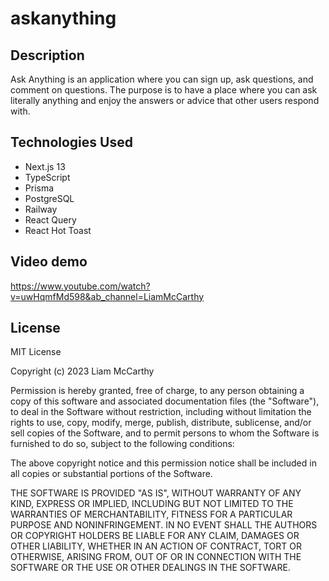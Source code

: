 # askanything

## Description
Ask Anything is an application where you can sign up, ask questions, and comment on questions.  The purpose is to have a place where you can ask literally anything and enjoy the answers or advice that other users respond with.

## Technologies Used
* Next.js 13
* TypeScript
* Prisma
* PostgreSQL
* Railway
* React Query
* React Hot Toast 


## Video demo
https://www.youtube.com/watch?v=uwHqmfMd598&ab_channel=LiamMcCarthy



## License 

MIT License

Copyright (c) 2023 Liam McCarthy

Permission is hereby granted, free of charge, to any person obtaining a copy
of this software and associated documentation files (the "Software"), to deal
in the Software without restriction, including without limitation the rights
to use, copy, modify, merge, publish, distribute, sublicense, and/or sell
copies of the Software, and to permit persons to whom the Software is
furnished to do so, subject to the following conditions:

The above copyright notice and this permission notice shall be included in all
copies or substantial portions of the Software.

THE SOFTWARE IS PROVIDED "AS IS", WITHOUT WARRANTY OF ANY KIND, EXPRESS OR
IMPLIED, INCLUDING BUT NOT LIMITED TO THE WARRANTIES OF MERCHANTABILITY,
FITNESS FOR A PARTICULAR PURPOSE AND NONINFRINGEMENT. IN NO EVENT SHALL THE
AUTHORS OR COPYRIGHT HOLDERS BE LIABLE FOR ANY CLAIM, DAMAGES OR OTHER
LIABILITY, WHETHER IN AN ACTION OF CONTRACT, TORT OR OTHERWISE, ARISING FROM,
OUT OF OR IN CONNECTION WITH THE SOFTWARE OR THE USE OR OTHER DEALINGS IN THE
SOFTWARE.
